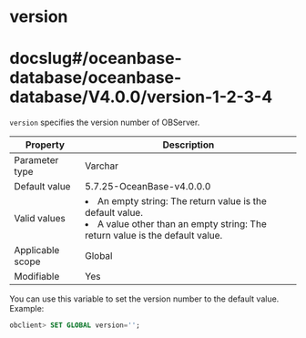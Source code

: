 version
============================
# docslug#/oceanbase-database/oceanbase-database/V4.0.0/version-1-2-3-4
`version` specifies the version number of OBServer.


| **Property** | **Description** |
|--------|---------|
| Parameter type | Varchar |
| Default value | 5.7.25-OceanBase-v4.0.0.0 |
| Valid values | <li>An empty string: The return value is the default value.<li>A value other than an empty string: The return value is the default value. |
| Applicable scope | Global |
| Modifiable | Yes |

You can use this variable to set the version number to the default value. Example:
```sql
obclient> SET GLOBAL version='';
```
